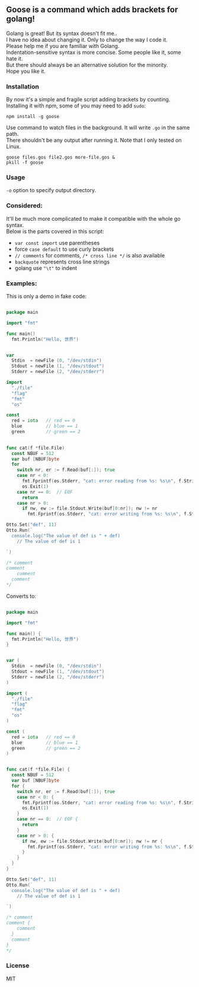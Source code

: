 
## Goose is a command which adds brackets for golang!

Golang is great! But its syntax doesn't fit me..  
I have no idea about changing it. Only to change the way I code it.  
Please help me if you are familiar with Golang.  
Indentation-sensitive syntax is more concise. Some people like it, some hate it.  
But there should always be an alternative solution for the minority.  
Hope you like it.

### Installation

By now it's a simple and fragile script adding brackets by counting.  
Installing it with npm, some of you may need to add `sudo`:

```
npm install -g goose
```

Use command to watch files in the background. It will write `.go` in the same path.  
There shouldn't be any output after running it. Note that I only tested on Linux.  
```
goose files.gos file2.gos more-file.gos &
pkill -f goose
```

### Usage

`-o` option to specify output directory.

### Considered:

It'll be much more complicated to make it compatible with the whole go syntax.   
Below is the parts covered in this script:

* `var const import` use parentheses
* force `case default` to use curly brackets
* `// comments` for comments, `/* cross line */` is also available
* `backquote` represents cross line strings
* golang use `"\t"` to indent

### Examples:

This is only a demo in fake code:

```go

package main

import "fmt"

func main()
  fmt.Println("Hello, 世界")


var
  Stdin  = newFile (0, "/dev/stdin")
  Stdout = newFile (1, "/dev/stdout")
  Stderr = newFile (2, "/dev/stderr")

import
  "./file"
  "flag"
  "fmt"
  "os"

const
  red = iota   // red == 0
  blue         // blue == 1
  green        // green == 2

 
func cat(f *file.File)
  const NBUF = 512
  var buf [NBUF]byte
  for
    switch nr, er := f.Read(buf[:]); true
    case nr < 0:
      fmt.Fprintf(os.Stderr, "cat: error reading from %s: %s\n", f.String(), er.String())
      os.Exit(1)
    case nr == 0:  // EOF
      return
    case nr > 0:
      if nw, ew := file.Stdout.Write(buf[0:nr]); nw != nr
        fmt.Fprintf(os.Stderr, "cat: error writing from %s: %s\n", f.String(), ew.String())

Otto.Set("def", 11)
Otto.Run(`
  console.log("The value of def is " + def)
    // The value of def is 1

`)

/* comment
comment
    comment
  comment
*/
```

Converts to:

```go

package main

import "fmt"

func main() {
  fmt.Println("Hello, 世界")
}


var (
  Stdin  = newFile (0, "/dev/stdin")
  Stdout = newFile (1, "/dev/stdout")
  Stderr = newFile (2, "/dev/stderr")
)

import (
  "./file"
  "flag"
  "fmt"
  "os"
)

const (
  red = iota   // red == 0
  blue         // blue == 1
  green        // green == 2
)


func cat(f *file.File) {
  const NBUF = 512
  var buf [NBUF]byte
  for {
    switch nr, er := f.Read(buf[:]); true
    case nr < 0: {
      fmt.Fprintf(os.Stderr, "cat: error reading from %s: %s\n", f.String(), er.String())
      os.Exit(1)
    }
    case nr == 0:  // EOF {
      return
    }
    case nr > 0: {
      if nw, ew := file.Stdout.Write(buf[0:nr]); nw != nr {
        fmt.Fprintf(os.Stderr, "cat: error writing from %s: %s\n", f.String(), ew.String())
      }
    }
  }
}

Otto.Set("def", 11)
Otto.Run(`
  console.log("The value of def is " + def)
    // The value of def is 1

`)

/* comment
comment {
    comment
  }
  comment
}
*/

```

### License

MIT